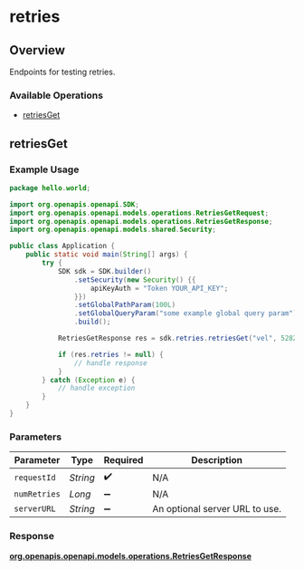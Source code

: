 # retries

## Overview

Endpoints for testing retries.

### Available Operations

* [retriesGet](#retriesget)

## retriesGet

### Example Usage

```java
package hello.world;

import org.openapis.openapi.SDK;
import org.openapis.openapi.models.operations.RetriesGetRequest;
import org.openapis.openapi.models.operations.RetriesGetResponse;
import org.openapis.openapi.models.shared.Security;

public class Application {
    public static void main(String[] args) {
        try {
            SDK sdk = SDK.builder()
                .setSecurity(new Security() {{
                    apiKeyAuth = "Token YOUR_API_KEY";
                }})
                .setGlobalPathParam(100L)
                .setGlobalQueryParam("some example global query param")
                .build();

            RetriesGetResponse res = sdk.retries.retriesGet("vel", 528234L);

            if (res.retries != null) {
                // handle response
            }
        } catch (Exception e) {
            // handle exception
        }
    }
}
```

### Parameters

| Parameter                      | Type                           | Required                       | Description                    |
| ------------------------------ | ------------------------------ | ------------------------------ | ------------------------------ |
| `requestId`                    | *String*                       | :heavy_check_mark:             | N/A                            |
| `numRetries`                   | *Long*                         | :heavy_minus_sign:             | N/A                            |
| `serverURL`                    | *String*                       | :heavy_minus_sign:             | An optional server URL to use. |


### Response

**[org.openapis.openapi.models.operations.RetriesGetResponse](../../models/operations/RetriesGetResponse.md)**

